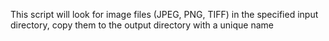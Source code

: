 This script will look for image files (JPEG, PNG, TIFF) in the specified input directory, copy them to the output directory with a unique name

